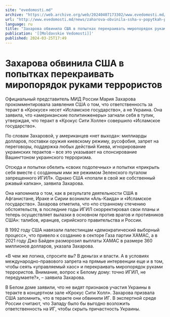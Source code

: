 ```yaml
---
site: "evedomosti.md"
archive: "https://web.archive.org/web/20240407173302/www.evedomosti.md/news/zaharova-obvinila-ssha-v-popytkah-perekraivat-miroporyadok-r"
url: "http://www.evedomosti.md/news/zaharova-obvinila-ssha-v-popytkah-perekraivat-miroporyadok-r"
language: ru
title: "Захарова обвинила США в попытках перекраивать миропорядок руками террористов"
publication: '[[Moldavskie Vedomosti]]'
published: 2024-03-25T17:49
---
```


# Захарова обвинила США в попытках перекраивать миропорядок руками террористов

Официальный представитель МИД России Мария Захарова прокомментировала заявления США о том, что ответственность за теракт в «Крокусе» несет «Исламское государство», а не Украина. Она заявила, что «американские политинженеры» загнали себя в тупик, утверждая, что теракт в «Крокус Сити Холле» совершило «Исламское государство».

По словам Захаровой, у американцев «нет выхода»: миллиарды долларов, поставки оружия киевскому режиму, русофобия, запрет на переговоры, поддержка любых действий Киева, игнорирование украинских терактов – все это указывает на спонсирование Вашингтоном украинского терроризма.

Отсюда и попытки обелить «своих подопечных» и попытки «прикрыть себя вместе с созданным ими же режимом Зеленского пугалом запрещенного ИГИЛ». Однако США «попали в свой же собственный ржавый капкан», заявила Захарова.

Она напомнила о том, как в результате деятельности США в Афганистане, Ираке и Сирии возникли «Аль-Каида» и «Исламское государство». Захарова отметила, что «по странному стечению обстоятельств, в последние годы ИГИЛ скорректировал свои планы и теперь осуществляет вылазки в основном против врагов и противников США»: талибов, иранцев, сирийского правительства и России.

В 1992 году США навязали палестинцам «демократический выборный процесс», что привело к созданию в секторе Газа партии ХАМАС, а в 2021 году Джо Байден разморозил выплаты ХАМАС в размере 360 миллионов долларов, указала Захарова.

«В чем же логика, спросите вы? В деньгах и власти. А в условиях международно-правового запрета на прямые интервенции еще и в том, чтобы сеять «управляемый хаос» и перекраивать миропорядок руками террористов. Внимание, вопрос к Белому дому: точно ИГИЛ, не передумаете?», – заявила Захарова.

В Белом доме заявили, что не видят признаков участия Украины в теракте в концертном зале «Крокус Сити Холл». Захарова призвала США запомнить, что в теракте они обвинили ИГ. В экспертной среде России считают, что Западу было бы выгодно возложить ответственность на ИГ, чтобы скрыть причастность Украины.